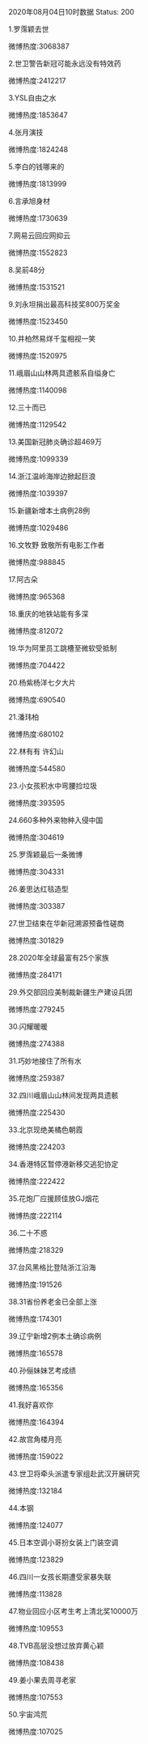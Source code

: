 2020年08月04日10时数据
Status: 200

1.罗霈颖去世

微博热度:3068387

2.世卫警告新冠可能永远没有特效药

微博热度:2412217

3.YSL自由之水

微博热度:1853647

4.张月演技

微博热度:1824248

5.李白的钱哪来的

微博热度:1813999

6.言承旭身材

微博热度:1730639

7.网易云回应网抑云

微博热度:1552823

8.吴前48分

微博热度:1531521

9.刘永坦捐出最高科技奖800万奖金

微博热度:1523450

10.井柏然易烊千玺相视一笑

微博热度:1520975

11.峨眉山山林两具遗骸系自缢身亡

微博热度:1140098

12.三十而已

微博热度:1129542

13.美国新冠肺炎确诊超469万

微博热度:1099339

14.浙江温岭海岸边掀起巨浪

微博热度:1039397

15.新疆新增本土病例28例

微博热度:1029486

16.文牧野 致敬所有电影工作者

微博热度:988845

17.阿古朵

微博热度:965368

18.重庆的地铁站能有多深

微博热度:812072

19.华为阿里员工跳槽至微软受抵制

微博热度:704422

20.杨紫杨洋七夕大片

微博热度:690540

21.潘玮柏

微博热度:680102

22.林有有 许幻山

微博热度:544580

23.小女孩积水中弯腰捡垃圾

微博热度:393595

24.660多种外来物种入侵中国

微博热度:304619

25.罗霈颖最后一条微博

微博热度:304331

26.姜思达红毯造型

微博热度:303387

27.世卫结束在华新冠溯源预备性磋商

微博热度:301829

28.2020年全球最富有25个家族

微博热度:284171

29.外交部回应美制裁新疆生产建设兵团

微博热度:279245

30.闪耀暖暖

微博热度:274388

31.巧妙地接住了所有水

微博热度:259387

32.四川峨眉山山林间发现两具遗骸

微博热度:225430

33.北京现绝美橘色朝霞

微博热度:224203

34.香港特区暂停港新移交逃犯协定

微博热度:222422

35.花炮厂应援顾佳放GJ烟花

微博热度:222114

36.二十不惑

微博热度:218329

37.台风黑格比登陆浙江沿海

微博热度:191526

38.31省份养老金已全部上涨

微博热度:174301

39.辽宁新增2例本土确诊病例

微博热度:165578

40.孙俪妹妹艺考成绩

微博热度:165356

41.我好喜欢你

微博热度:164394

42.故宫角楼月亮

微博热度:159022

43.世卫将牵头派遣专家组赴武汉开展研究

微博热度:132184

44.本钢

微博热度:124077

45.日本空调小哥扮女装上门装空调

微博热度:123829

46.四川一女孩长期遭受家暴失联

微博热度:113828

47.物业回应小区考生考上清北奖10000万

微博热度:109553

48.TVB高层没想过放弃黄心颖

微博热度:108438

49.姜小果去周寻老家

微博热度:107553

50.宇宙鸿荒

微博热度:107025

